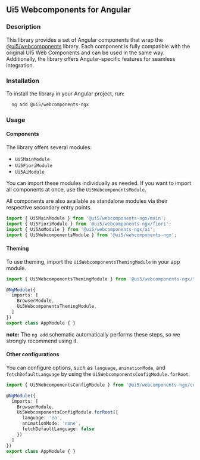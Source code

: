 ## Ui5 Webcomponents for Angular

### Description
This library provides a set of Angular components that wrap the [@ui5/webcomponents](https://sap.github.io/ui5-webcomponents) library. Each component is fully compatible with the original UI5 Web Components
and can be used in the same way. Additionally, the library offers Angular-specific features for seamless integration.

### Installation
To install the library in your Angular project, run:
```bash
  ng add @ui5/webcomponents-ngx
```

### Usage

#### Components
The library offers several modules:
- `Ui5MainModule`
- `Ui5FioriModule`
- `Ui5AiModule`

You can import these modules individually as needed. If you want to import all components at once, use the `Ui5WebcomponentsModule`.

All components are also available as standalone modules via their respective secondary entry points.

```typescript
import { Ui5MainModule } from '@ui5/webcomponents-ngx/main';
import { Ui5FioriModule } from '@ui5/webcomponents-ngx/fiori';
import { Ui5AoModule } from '@ui5/webcomponents-ngx/ai';
import { Ui5WebcomponentsModule } from '@ui5/webcomponents-ngx';
```

#### Theming
To use theming, import the `Ui5WebcomponentsThemingModule` in your app module.

```typescript
import { Ui5WebcomponentsThemingModule } from '@ui5/webcomponents-ngx/theming';

@NgModule({
  imports: [
    BrowserModule,
    Ui5WebcomponentsThemingModule,
  ]
})
export class AppModule { }
```
**note:** The `ng add` schematic automatically performs these steps, so we strongly recommend using it.

#### Other configurations
You can configure options, such as `language`, `animationMode`, and `fetchDefaultLanguage` by using the `Ui5WebcomponentsConfigModule.forRoot`.

```typescript 
import { Ui5WebcomponentsConfigModule } from '@ui5/webcomponents-ngx/config';

@NgModule({
  imports: [
    BrowserModule,
    Ui5WebcomponentsConfigModule.forRoot({
      language: 'en',
      animationMode: 'none',
      fetchDefaultLanguage: false
    })
  ]
})
export class AppModule { }
```
